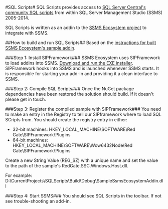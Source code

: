 #SQL Scripts#
SQL Scripts provides access to [SQL Server Central's community SQL scripts](http://www.sqlservercentral.com/Scripts/) from within SQL Server Management Studio (SSMS) 2005-2014.

SQL Scripts is written as an addin to the [SSMS Ecosystem project](http://documentation.red-gate.com/display/MA/SSMS+ecosystem+project) to integrate with SSMS.

##How to build and run SQL Scripts##
Based on the [instructions for built SSMS Ecosystem's sample addin](http://documentation.red-gate.com/display/MA/Building+the+sample+add-in).

###Step 1: Install SIPFramework###
SSMS Ecosystem uses SIPFramework to load addins into SSMS. [Download and run the EXE installer](http://documentation.red-gate.com/display/MA/Redistributing+the+framework). SIPFramework hooks into SSMS and is launched whenever SSMS starts. It is responsible for starting your add-in and providing it a clean interface to SSMS.

###Step 2: Compile SQL Scripts###
Once the NuGet package dependencies have been restored the solution should build. If it doesn't please get in touch.

###Step 3: Register the compiled sample with SIPFramework###
You need to make an entry in the Registry to tell our SIPframework where to load SQL SCripts from. You should create the registry entry in either:
* 32-bit machines: HKEY_LOCAL_MACHINE\SOFTWARE\Red Gate\SIPFramework\Plugins
* 64-bit machines: HKEY_LOCAL_MACHINE\SOFTWARE\Wow6432Node\Red Gate\SIPFramework\Plugins

Create a new String Value (REG_SZ) with a unique name and set the value to the path of the sample's RedGate.SSC.Windows.Host.dll.

For example: D:\CurrentProjects\SQLScripts\Build\Debug\SampleSsmsEcosystemAddin.dll

###Step 4: Start SSMS###
You should see SQL Scripts in the toolbar. If not see trouble-shooting an add-in.